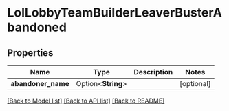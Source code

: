 # LolLobbyTeamBuilderLeaverBusterAbandoned

## Properties

Name | Type | Description | Notes
------------ | ------------- | ------------- | -------------
**abandoner_name** | Option<**String**> |  | [optional]

[[Back to Model list]](../README.md#documentation-for-models) [[Back to API list]](../README.md#documentation-for-api-endpoints) [[Back to README]](../README.md)



